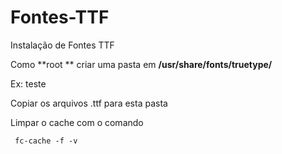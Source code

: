 # Fontes-TTF
Instalação de Fontes TTF

Como **root ** criar uma pasta em **/usr/share/fonts/truetype/**

Ex: teste

Copiar os arquivos .ttf para esta pasta

Limpar o cache com o comando

` fc-cache -f -v`